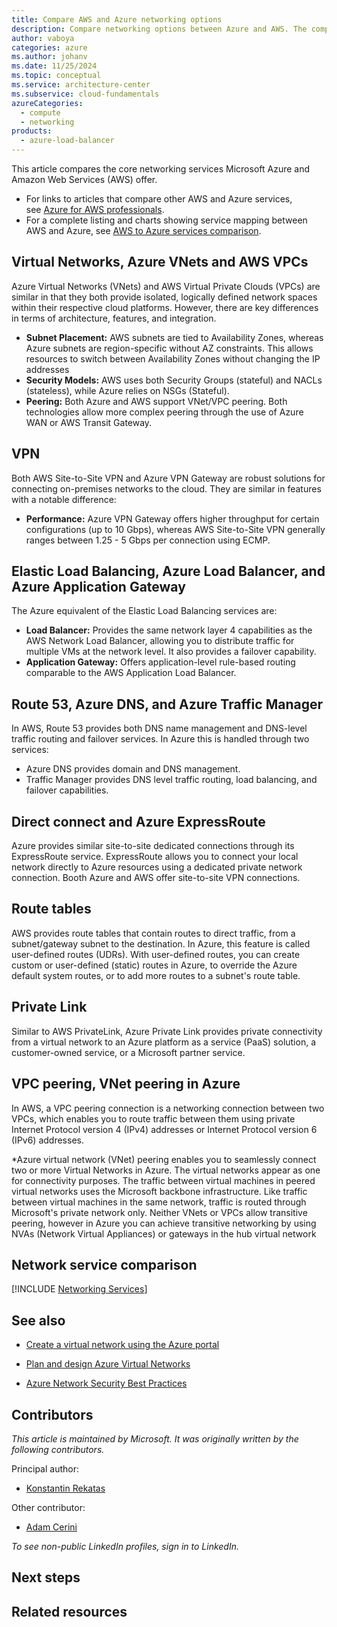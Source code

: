```yaml
---
title: Compare AWS and Azure networking options
description: Compare networking options between Azure and AWS. The comparisons cover cloud virtual networking, cross-premises connectivity, DNS management, and more.
author: vaboya
categories: azure
ms.author: johanv
ms.date: 11/25/2024
ms.topic: conceptual
ms.service: architecture-center
ms.subservice: cloud-fundamentals
azureCategories:
  - compute
  - networking
products:
  - azure-load-balancer
---
```


This article compares the core networking services Microsoft Azure and Amazon Web Services (AWS) offer.

- For links to articles that compare other AWS and Azure services, see [Azure for AWS professionals](/azure/architecture/aws-professional/).
- For a complete listing and charts showing service mapping between AWS and Azure, see [AWS to Azure services comparison](/azure/architecture/aws-professional/services).



## Virtual Networks, Azure VNets and AWS VPCs
Azure Virtual Networks (VNets) and AWS Virtual Private Clouds (VPCs) are similar in that they both provide isolated, logically defined network spaces within their respective cloud platforms. However, there are key differences in terms of architecture, features, and integration. 

- **Subnet Placement:** AWS subnets are tied to Availability Zones, whereas Azure subnets are region-specific without AZ constraints. This allows resources to switch between Availability Zones without changing the IP addresses
- **Security Models:** AWS uses both Security Groups (stateful) and NACLs (stateless), while Azure relies on NSGs (Stateful).
- **Peering:** Both Azure and AWS support VNet/VPC peering. Both technologies allow more complex peering through the use of Azure WAN or AWS Transit Gateway.

## VPN
Both AWS Site-to-Site VPN and Azure VPN Gateway are robust solutions for connecting on-premises networks to the cloud. They are similar in features with a notable difference:
 - **Performance:** Azure VPN Gateway offers higher throughput for certain configurations (up to 10 Gbps), whereas AWS Site-to-Site VPN generally ranges between 1.25 - 5 Gbps per connection using ECMP.

## Elastic Load Balancing, Azure Load Balancer, and Azure Application Gateway
The Azure equivalent of the Elastic Load Balancing services are:
- **Load Balancer:** Provides the same network layer 4 capabilities as the AWS Network Load Balancer, allowing you to distribute traffic for multiple VMs at the network level. It also provides a failover capability.
-	**Application Gateway:** Offers application-level rule-based routing comparable to the AWS Application Load Balancer.

## Route 53, Azure DNS, and Azure Traffic Manager
In AWS, Route 53 provides both DNS name management and DNS-level traffic routing and failover services. In Azure this is handled through two services:
-	Azure DNS provides domain and DNS management.
-	Traffic Manager provides DNS level traffic routing, load balancing, and failover capabilities.

## Direct connect and Azure ExpressRoute
Azure provides similar site-to-site dedicated connections through its ExpressRoute service. ExpressRoute allows you to connect your local network directly to Azure resources using a dedicated private network connection. Booth Azure and AWS offer site-to-site VPN connections. 

## Route tables
AWS provides route tables that contain routes to direct traffic, from a subnet/gateway subnet to the destination. In Azure, this feature is called user-defined routes (UDRs).
With user-defined routes, you can create custom or user-defined (static) routes in Azure, to override the Azure default system routes, or to add more routes to a subnet's route table.

## Private Link
Similar to AWS PrivateLink, Azure Private Link provides private connectivity from a virtual network to an Azure platform as a service (PaaS) solution, a customer-owned service, or a Microsoft partner service.

## VPC peering, VNet peering in Azure
In AWS, a VPC peering connection is a networking connection between two VPCs, which enables you to route traffic between them using private Internet Protocol version 4 (IPv4) addresses or Internet Protocol version 6 (IPv6) addresses.

*Azure virtual network (VNet) peering enables you to seamlessly connect two or more Virtual Networks in Azure. The virtual networks appear as one for connectivity purposes. The traffic between virtual machines in peered virtual networks uses the Microsoft backbone infrastructure. Like traffic between virtual machines in the same network, traffic is routed through Microsoft's private network only.
Neither VNets or VPCs allow transitive peering, however in Azure you can achieve transitive networking by using NVAs (Network Virtual Appliances) or gateways in the hub virtual network


## Network service comparison

[!INCLUDE [Networking Services](../../includes/aws/networking.md)]

## See also

- [Create a virtual network using the Azure portal](/azure/virtual-network/quick-create-portal)

- [Plan and design Azure Virtual Networks](/azure/virtual-network/virtual-network-vnet-plan-design-arm)

- [Azure Network Security Best Practices](/azure/security/fundamentals/network-best-practices)

## Contributors

*This article is maintained by Microsoft. It was originally written by the following contributors.*

Principal author:

- [Konstantin Rekatas](https://www.linkedin.com/in/krekatas/)

Other contributor:

- [Adam Cerini](https://www.linkedin.com/in/adamcerini)

*To see non-public LinkedIn profiles, sign in to LinkedIn.*

## Next steps
## Related resources